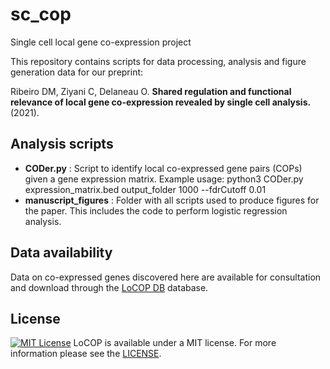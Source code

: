 # sc_cop
Single cell local gene co-expression project

This repository contains scripts for data processing, analysis and figure generation data for our preprint:

Ribeiro DM, Ziyani C, Delaneau O. **Shared regulation and functional relevance of local gene co-expression revealed by single cell analysis.**(2021). 

## Analysis scripts
- **CODer.py** : Script to identify local co-expressed gene pairs (COPs) given a gene expression matrix. Example usage: python3 CODer.py expression_matrix.bed output_folder 1000 --fdrCutoff 0.01
- **manuscript_figures** : Folder with all scripts used to produce figures for the paper. This includes the code to perform logistic regression analysis.

## Data availability
Data on co-expressed genes discovered here are available for consultation and download through the [LoCOP DB](http://glcoex.unil.ch) database. 

## License
[![MIT License](https://img.shields.io/badge/license-MIT-green.svg)](LICENSE)
LoCOP is available under a MIT license. For more information please see the [LICENSE](LICENSE).
